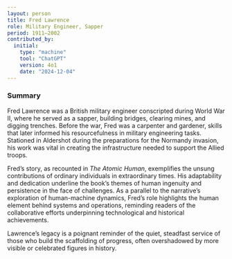 ```yaml
---
layout: person
title: Fred Lawrence
role: Military Engineer, Sapper
period: 1911–2002
contributed_by:
  initial:
    type: "machine"
    tool: "ChatGPT"
    version: 4o1
    date: "2024-12-04"
---
```


### Summary

Fred Lawrence was a British military engineer conscripted during World War II, where he served as a sapper, building bridges, clearing mines, and digging trenches. Before the war, Fred was a carpenter and gardener, skills that later informed his resourcefulness in military engineering tasks. Stationed in Aldershot during the preparations for the Normandy invasion, his work was vital in creating the infrastructure needed to support the Allied troops. 

Fred’s story, as recounted in *The Atomic Human*, exemplifies the unsung contributions of ordinary individuals in extraordinary times. His adaptability and dedication underline the book’s themes of human ingenuity and persistence in the face of challenges. As a parallel to the narrative’s exploration of human-machine dynamics, Fred’s role highlights the human element behind systems and operations, reminding readers of the collaborative efforts underpinning technological and historical achievements.

Lawrence’s legacy is a poignant reminder of the quiet, steadfast service of those who build the scaffolding of progress, often overshadowed by more visible or celebrated figures in history.
